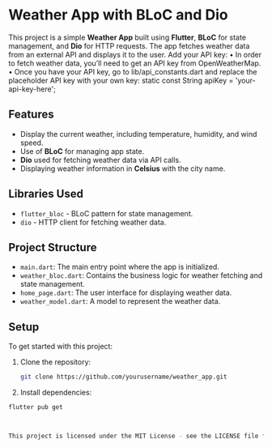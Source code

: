 # Weather App with BLoC and Dio

This project is a simple **Weather App** built using **Flutter**, **BLoC** for state management, and **Dio** for HTTP requests. The app fetches weather data from an external API and displays it to the user.
Add your API key:
	•	In order to fetch weather data, you’ll need to get an API key from OpenWeatherMap.
	•	Once you have your API key, go to lib/api_constants.dart and replace the placeholder API key with your own key:
 static const String apiKey = 'your-api-key-here';
## Features
- Display the current weather, including temperature, humidity, and wind speed.
- Use of **BLoC** for managing app state.
- **Dio** used for fetching weather data via API calls.
- Displaying weather information in **Celsius** with the city name.

## Libraries Used
- `flutter_bloc` - BLoC pattern for state management.
- `dio` - HTTP client for fetching weather data.

## Project Structure
- `main.dart`: The main entry point where the app is initialized.
- `weather_bloc.dart`: Contains the business logic for weather fetching and state management.
- `home_page.dart`: The user interface for displaying weather data.
- `weather_model.dart`: A model to represent the weather data.

## Setup

To get started with this project:

1. Clone the repository:
   ```bash
   git clone https://github.com/yourusername/weather_app.git
2.	Install dependencies:
   ```bash
   flutter pub get



This project is licensed under the MIT License - see the LICENSE file for details.
   
